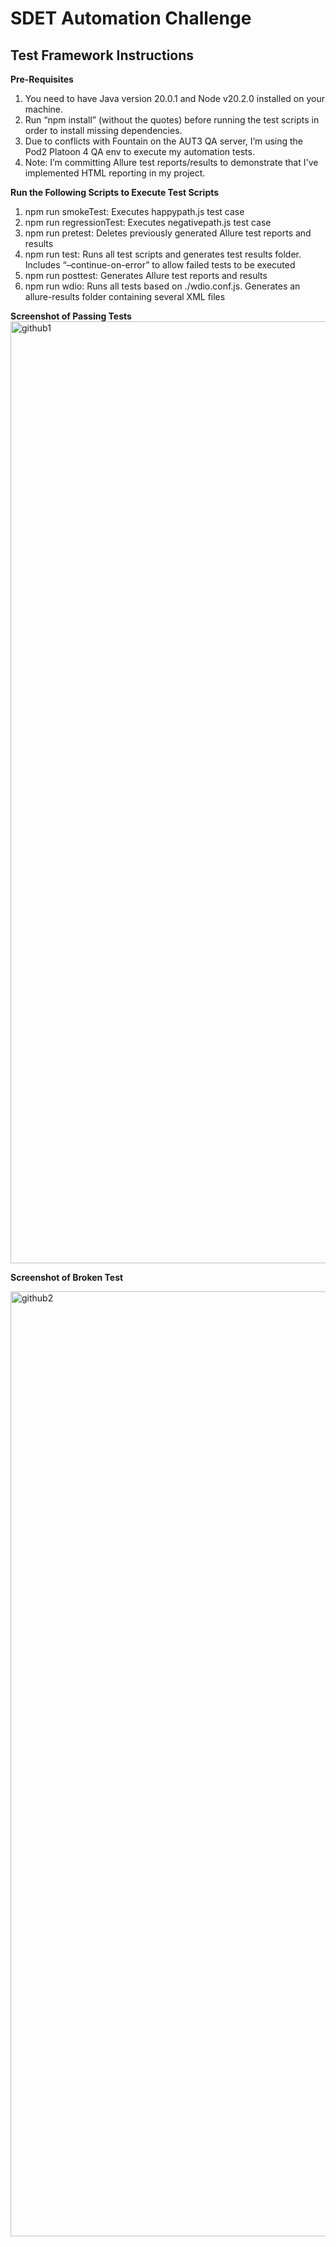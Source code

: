 # SDET Automation Challenge

## Test Framework Instructions
**Pre-Requisites**

1.	You need to have Java version 20.0.1 and Node v20.2.0 installed on your machine.
2.	Run “npm install” (without the quotes) before running the test scripts in order to install missing dependencies.
3.	Due to conflicts with Fountain on the AUT3 QA server, I’m using the Pod2 Platoon 4 QA env to execute my automation tests.
4.	Note: I’m committing Allure test reports/results to demonstrate that I've implemented HTML reporting in my project.

**Run the Following Scripts to Execute Test Scripts**

1. npm run smokeTest: Executes happypath.js test case
2. npm run regressionTest: Executes negativepath.js test case
3. npm run pretest: Deletes previously generated Allure test reports and results 
4. npm run test: Runs all test scripts and generates test results folder.  Includes “–continue-on-error” to allow failed tests to be executed     
5. npm run posttest: Generates Allure test reports and results
6. npm run wdio: Runs all tests based on ./wdio.conf.js. Generates an allure-results folder containing several XML files


**Screenshot of Passing Tests**
<img width="1507" alt="github1" src="https://github.com/jspace9922/sdet-coding-challenge-main/assets/134408657/1bdc9c1b-dfe5-4e92-bf3e-0176b8f5c419">





**Screenshot of Broken Test**

<img width="1512" alt="github2" src="https://github.com/jspace9922/sdet-coding-challenge-main/assets/134408657/9bb91f1a-dd5c-4282-9173-a3bc88478cd3">






